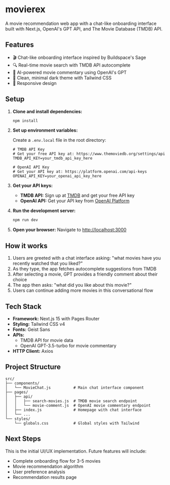 # movierex

A movie recommendation web app with a chat-like onboarding interface built with Next.js, OpenAI's GPT API, and The Movie Database (TMDB) API.

## Features

- 🎬 Chat-like onboarding interface inspired by Buildspace's Sage
- 🔍 Real-time movie search with TMDB API autocomplete
- 🤖 AI-powered movie commentary using OpenAI's GPT
- 🌙 Clean, minimal dark theme with Tailwind CSS
- 📱 Responsive design

## Setup

1. **Clone and install dependencies:**

   ```bash
   npm install
   ```

2. **Set up environment variables:**

   Create a `.env.local` file in the root directory:

   ```env
   # TMDB API Key
   # Get your free API key at: https://www.themoviedb.org/settings/api
   TMDB_API_KEY=your_tmdb_api_key_here

   # OpenAI API Key
   # Get your API key at: https://platform.openai.com/api-keys
   OPENAI_API_KEY=your_openai_api_key_here
   ```

3. **Get your API keys:**

   - **TMDB API:** Sign up at [TMDB](https://www.themoviedb.org/settings/api) and get your free API key
   - **OpenAI API:** Get your API key from [OpenAI Platform](https://platform.openai.com/api-keys)

4. **Run the development server:**

   ```bash
   npm run dev
   ```

5. **Open your browser:**
   Navigate to [http://localhost:3000](http://localhost:3000)

## How it works

1. Users are greeted with a chat interface asking: "what movies have you recently watched that you liked?"
2. As they type, the app fetches autocomplete suggestions from TMDB
3. After selecting a movie, GPT provides a friendly comment about their choice
4. The app then asks: "what did you like about this movie?"
5. Users can continue adding more movies in this conversational flow

## Tech Stack

- **Framework:** Next.js 15 with Pages Router
- **Styling:** Tailwind CSS v4
- **Fonts:** Geist Sans
- **APIs:**
  - TMDB API for movie data
  - OpenAI GPT-3.5-turbo for movie commentary
- **HTTP Client:** Axios

## Project Structure

```
src/
├── components/
│   └── MovieChat.js          # Main chat interface component
├── pages/
│   ├── api/
│   │   ├── search-movies.js  # TMDB movie search endpoint
│   │   └── movie-comment.js  # OpenAI movie commentary endpoint
│   ├── index.js              # Homepage with chat interface
│   └── ...
└── styles/
    └── globals.css           # Global styles with Tailwind
```

## Next Steps

This is the initial UI/UX implementation. Future features will include:

- Complete onboarding flow for 3-5 movies
- Movie recommendation algorithm
- User preference analysis
- Recommendation results page
